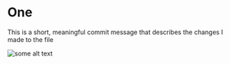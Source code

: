 # One
This is a short, meaningful commit message that describes the changes I made to the file

![some alt text](blob:https://make-a-png.umm.gay/769c2506-2449-40f6-935c-18b830cd2096)
